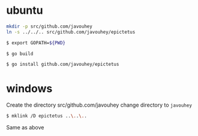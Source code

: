 # ubuntu

```bash
mkdir -p src/github.com/javouhey
ln -s ../../.. src/github.com/javouhey/epictetus

$ export GOPATH=${PWD}

$ go build

$ go install github.com/javouhey/epictetus
```

# windows

Create the directory src/github.com/javouhey
change directory to `javouhey`

```bash
$ mklink /D epictetus ..\..\..
```

Same as above 
